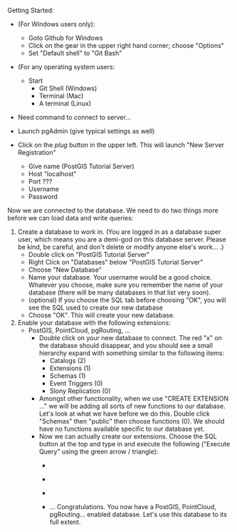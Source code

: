Getting Started:
* (For Windows users only):
	* Goto Github for Windows
	* Click on the gear in the upper right hand corner; choose "Options"
	* Set "Default shell" to "Git Bash"
* (For any operating system users:
	* Start
		* Git Shell (Windows)
		* Terminal (Mac)
		* A terminal (Linux)
* Need command to connect to server...

* Launch pgAdmin (give typical settings as well)
* Click on the _plug_ button in the upper left. This will launch "New Server Registration"
	* Give name (PostGIS Tutorial Server)
	* Host "localhost"
	* Port ???
	* Username
	* Password

Now we are connected to the database. We need to do two things more before we can load data and write queries:
1) Create a database to work in. (You are logged in as a database super user, which means you are a demi-god on this database server. Please be kind, be careful, and don't delete or modify anyone else's work... .)
	* Double click on "PostGIS Tutorial Server"
	* Right Click on "Databases" below "PostGIS Tutorial Server"
	* Choose "New Database"
	* Name your database. Your username would be a good choice. Whatever you choose, make sure you remember the name of your database (there will be many databases in that list very soon).
	* (optional) If you choose the SQL tab before choosing "OK", you will see the SQL used to create our new database
	* Choose "OK".  This will create your new database.
2) Enable your database with the following extensions:
	* PostGIS, PointCloud, pgRouting, ...
		* Double click on your new database to connect. The red "x" on the database should disappear, and you should see a small hierarchy expand with something similar to the following items:
			* Catalogs (2)
			* Extensions (1)
			* Schemas (1)
			* Event Triggers (0)
			* Slony Replication (0)
		* Amongst other functionality, when we use "CREATE EXTENSION ..." we will be adding all sorts of new functions to our database. Let's look at what we have before we do this. Double click "Schemas" then "public" then choose functions (0). We should have no functions available specific to our database yet. 
		* Now we can actually create our extensions. Choose the SQL button at the top and type in and execute the following ("Execute Query" using the green arrow / triangle):
			* ```CREATE EXTENSION postgis;
			* ```CREATE EXTENSION pointcloud;
			* ```CREATE EXTENSION pgrouting;
			* ...
Congratulations. You now have a PostGIS, PointCloud, pgRouting... enabled database. Let's use this database to its full extent.
